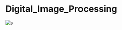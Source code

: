 # Digital_Image_Processing



![s](https://github.com/nupeldakandemir/Digital_Image_Processing/assets/120253252/947e1b1b-4edd-4795-bd42-0aee8c9e8bd5)
